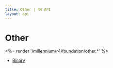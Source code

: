 ```yaml
---
title: Other | R4 API
layout: api
---
```


# Other

<%= render '/millennium/r4/foundation/other.*' %>

* [Binary](../foundation/other/binary)
